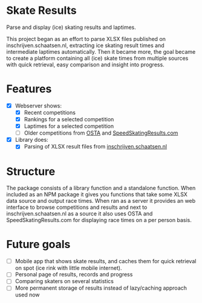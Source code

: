 # Skate Results
Parse and display (ice) skating results and laptimes.

This project began as an effort to parse XLSX files published on inschrijven.schaatsen.nl, extracting ice skating result times and intermediate laptimes automatically. Then it became more, the goal became to create a platform containing all (ice) skate times from multiple sources with quick retrieval, easy comparison and insight into progress.

# Features

- [x] Webserver shows:
  - [x] Recent competitions
  - [x] Rankings for a selected competition
  - [x] Laptimes for a selected competition
  - [ ] Older competitions from [OSTA](http://osta.nl) and [SpeedSkatingResults.com](http://SpeedSkatingResults.com)
- [x] Library does:
  - [x] Parsing of XLSX result files from [inschrijven.schaatsen.nl](http://inschrijven.schaatsen.nl)

# Structure
The package consists of a library function and a standalone function. When included as an NPM package it gives you functions that take some XLSX data source and output race times. When ran as a server it provides an web interface to browse competitions and results and next to inschrijven.schaatsen.nl as a source it also uses OSTA and SpeedSkatingResults.com for displaying race times on a per person basis.

# Future goals

- [ ] Mobile app that shows skate results, and caches them for quick retrieval on spot (ice rink with little mobile internet).
- [ ] Personal page of results, records and progress
- [ ] Comparing skaters on several statistics
- [ ] More permanent storage of results instead of lazy/caching approach used now
